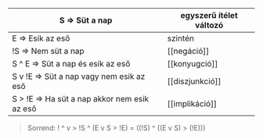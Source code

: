 
>
| S => Süt a nap | egyszerű ítélet változó |
| --- | --- |
| E => Esik az eső | szintén |
| !S => Nem süt a nap | [[negáció]] |
| S ^ E => Süt a nap és esik az eső | [[konyugció]] |
| S v !E => Süt a nap vagy nem esik az eső | [[diszjunkció]] |
| S > !E => Ha süt a nap akkor nem esik az eső | [[implikáció]] |
>
>Sorrend:
> ! ^ v >
> !S ^ (E v S > !E) = ((!S) ^ ((E v S) > (!E)))